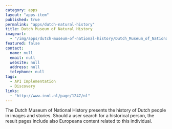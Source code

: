 ```yaml
---
category: apps
layout: "apps-item"
published: true
permalink: "apps/dutch-natural-history"
title: Dutch Museum of Natural History
imageurl: 
  - "/img/apps/dutch-museum-of-national-history/Dutch_Museum_of_National_History.jpg"
featured: false
contact: 
  name: null
  email: null
  website: null
  address: null
  telephone: null
tags: 
  - API Implementation
  - Discovery
links: 
  - "http://www.innl.nl/page/1247/nl"
---
```


The Dutch Museum of National History presents the history of Dutch people in images and stories. Should a user search for a historical person, the result pages include also Europeana content related to this individual.
